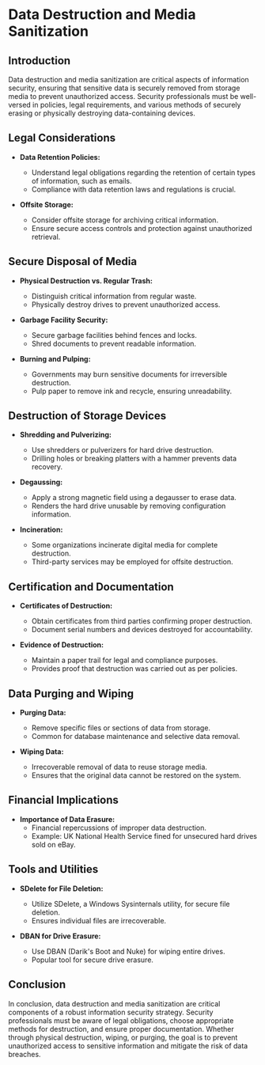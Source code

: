 # Data Destruction and Media Sanitization

## Introduction

Data destruction and media sanitization are critical aspects of information security, ensuring that sensitive data is securely removed from storage media to prevent unauthorized access. Security professionals must be well-versed in policies, legal requirements, and various methods of securely erasing or physically destroying data-containing devices.

## Legal Considerations

- **Data Retention Policies:**
    - Understand legal obligations regarding the retention of certain types of information, such as emails.
    - Compliance with data retention laws and regulations is crucial.

- **Offsite Storage:**
    - Consider offsite storage for archiving critical information.
    - Ensure secure access controls and protection against unauthorized retrieval.

## Secure Disposal of Media

- **Physical Destruction vs. Regular Trash:**
    - Distinguish critical information from regular waste.
    - Physically destroy drives to prevent unauthorized access.

- **Garbage Facility Security:**
    - Secure garbage facilities behind fences and locks.
    - Shred documents to prevent readable information.

- **Burning and Pulping:**
    - Governments may burn sensitive documents for irreversible destruction.
    - Pulp paper to remove ink and recycle, ensuring unreadability.

## Destruction of Storage Devices

- **Shredding and Pulverizing:**
    - Use shredders or pulverizers for hard drive destruction.
    - Drilling holes or breaking platters with a hammer prevents data recovery.

- **Degaussing:**
    - Apply a strong magnetic field using a degausser to erase data.
    - Renders the hard drive unusable by removing configuration information.

- **Incineration:**
    - Some organizations incinerate digital media for complete destruction.
    - Third-party services may be employed for offsite destruction.

## Certification and Documentation

- **Certificates of Destruction:**
    - Obtain certificates from third parties confirming proper destruction.
    - Document serial numbers and devices destroyed for accountability.

- **Evidence of Destruction:**
    - Maintain a paper trail for legal and compliance purposes.
    - Provides proof that destruction was carried out as per policies.

## Data Purging and Wiping

- **Purging Data:**
    - Remove specific files or sections of data from storage.
    - Common for database maintenance and selective data removal.

- **Wiping Data:**
    - Irrecoverable removal of data to reuse storage media.
    - Ensures that the original data cannot be restored on the system.

## Financial Implications

- **Importance of Data Erasure:**
    - Financial repercussions of improper data destruction.
    - Example: UK National Health Service fined for unsecured hard drives sold on eBay.

## Tools and Utilities

- **SDelete for File Deletion:**
    - Utilize SDelete, a Windows Sysinternals utility, for secure file deletion.
    - Ensures individual files are irrecoverable.

- **DBAN for Drive Erasure:**
    - Use DBAN (Darik's Boot and Nuke) for wiping entire drives.
    - Popular tool for secure drive erasure.

## Conclusion

In conclusion, data destruction and media sanitization are critical components of a robust information security strategy. Security professionals must be aware of legal obligations, choose appropriate methods for destruction, and ensure proper documentation. Whether through physical destruction, wiping, or purging, the goal is to prevent unauthorized access to sensitive information and mitigate the risk of data breaches.
